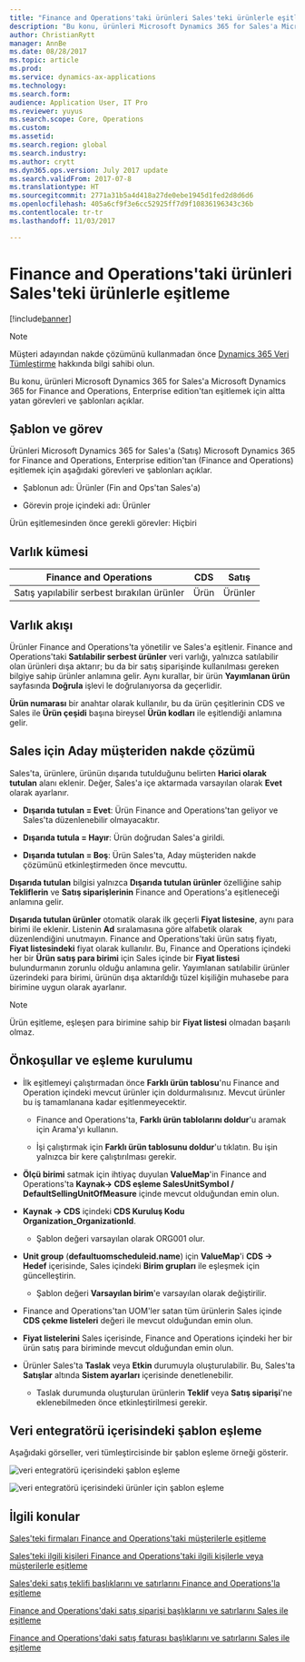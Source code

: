```yaml
---
title: "Finance and Operations'taki ürünleri Sales'teki ürünlerle eşitleme"
description: "Bu konu, ürünleri Microsoft Dynamics 365 for Sales'a Microsoft Dynamics 365 for Finance and Operations, Enterprise edition'tan eşitlemek için altta yatan görevleri ve şablonları açıklar."
author: ChristianRytt
manager: AnnBe
ms.date: 08/28/2017
ms.topic: article
ms.prod: 
ms.service: dynamics-ax-applications
ms.technology: 
ms.search.form: 
audience: Application User, IT Pro
ms.reviewer: yuyus
ms.search.scope: Core, Operations
ms.custom: 
ms.assetid: 
ms.search.region: global
ms.search.industry: 
ms.author: crytt
ms.dyn365.ops.version: July 2017 update
ms.search.validFrom: 2017-07-8
ms.translationtype: HT
ms.sourcegitcommit: 2771a31b5a4d418a27de0ebe1945d1fed2d8d6d6
ms.openlocfilehash: 405a6cf9f3e6cc52925ff7d9f10836196343c36b
ms.contentlocale: tr-tr
ms.lasthandoff: 11/03/2017

---
```


# <a name="synchronize-products-from-finance-and-operations-to-products-in-sales"></a>Finance and Operations'taki ürünleri Sales'teki ürünlerle eşitleme

[!include[banner](../includes/banner.md)]

> [!NOTE]
> Müşteri adayından nakde çözümünü kullanmadan önce [Dynamics 365 Veri Tümleştirme](/common-data-service/entity-reference/dynamics-365-integration) hakkında bilgi sahibi olun. 

Bu konu, ürünleri Microsoft Dynamics 365 for Sales'a Microsoft Dynamics 365 for Finance and Operations, Enterprise edition'tan eşitlemek için altta yatan görevleri ve şablonları açıklar.

## <a name="template-and-task"></a>Şablon ve görev

Ürünleri Microsoft Dynamics 365 for Sales'a (Satış) Microsoft Dynamics 365 for Finance and Operations, Enterprise edition'tan (Finance and Operations) eşitlemek için aşağıdaki görevleri ve şablonları açıklar.

-   Şablonun adı: Ürünler (Fin and Ops'tan Sales'a)

-   Görevin proje içindeki adı: Ürünler

Ürün eşitlemesinden önce gerekli görevler: Hiçbiri

## <a name="entity-set"></a>Varlık kümesi

| **Finance and Operations** | **CDS** | **Satış**  |
|----------------------------|---------|------------|
| Satış yapılabilir serbest bırakılan ürünler | Ürün | Ürünler   |

## <a name="entity-flow"></a>Varlık akışı

Ürünler Finance and Operations'ta yönetilir ve Sales'a eşitlenir. Finance and Operations'taki **Satılabilir serbest ürünler** veri varlığı, yalnızca satılabilir olan ürünleri dışa aktarır; bu da bir satış siparişinde kullanılması gereken bilgiye sahip ürünler anlamına gelir. Aynı kurallar, bir ürün **Yayımlanan ürün** sayfasında **Doğrula** işlevi le doğrulanıyorsa da geçerlidir.

**Ürün numarası** bir anahtar olarak kullanılır, bu da ürün çeşitlerinin CDS ve Sales ile **Ürün çeşidi** başına bireysel **Ürün kodları** ile eşitlendiği anlamına gelir.

## <a name="prospect-to-cash-solution-for-sales"></a>Sales için Aday müşteriden nakde çözümü

Sales'ta, ürünlere, ürünün dışarıda tutulduğunu belirten **Harici olarak tutulan** alanı eklenir. Değer, Sales'a içe aktarmada varsayılan olarak **Evet** olarak ayarlanır.

-   **Dışarıda tutulan = Evet**: Ürün Finance and Operations'tan geliyor ve Sales'ta düzenlenebilir olmayacaktır.

-   **Dışarıda tutula = Hayır**: Ürün doğrudan Sales'a girildi.

-   **Dışarıda tutulan = Boş**: Ürün Sales'ta, Aday müşteriden nakde çözümünü etkinleştirmeden önce mevcuttu.

**Dışarıda tutulan** bilgisi yalnızca **Dışarıda tutulan ürünler** özelliğine sahip **Tekliflerin** ve **Satış siparişlerinin** Finance and Operations'a eşitleneceği anlamına gelir.

**Dışarıda tutulan ürünler** otomatik olarak ilk geçerli **Fiyat listesine**, aynı para birimi ile eklenir. Listenin **Ad** sıralamasına göre alfabetik olarak düzenlendiğini unutmayın. Finance and Operations'taki ürün satış fiyatı, **Fiyat listesindeki** fiyat olarak kullanılır. Bu, Finance and Operations içindeki her bir **Ürün satış para birimi** için Sales içinde bir **Fiyat listesi** bulundurmanın zorunlu olduğu anlamına gelir. Yayımlanan satılabilir ürünler üzerindeki para birimi, ürünün dışa aktarıldığı tüzel kişiliğin muhasebe para birimine uygun olarak ayarlanır.

> [!NOTE]
> Ürün eşitleme, eşleşen para birimine sahip bir **Fiyat listesi** olmadan başarılı olmaz.

## <a name="preconditions-and-mapping-setup"></a>Önkoşullar ve eşleme kurulumu

-   İlk eşitlemeyi çalıştırmadan önce **Farklı ürün tablosu**'nu Finance and Operation içindeki mevcut ürünler için doldurmalısınız. Mevcut ürünler bu iş tamamlanana kadar eşitlenmeyecektir.

    -   Finance and Operations'ta, **Farklı ürün tablolarını doldur**'u aramak için Arama'yı kullanın.

    -   İşi çalıştırmak için **Farklı ürün tablosunu doldur**'u tıklatın. Bu işin yalnızca bir kere çalıştırılması gerekir.

-   **Ölçü birimi** satmak için ihtiyaç duyulan **ValueMap**'in Finance and Operations'ta **Kaynak-\> CDS eşleme SalesUnitSymbol / DefaultSellingUnitOfMeasure** içinde mevcut olduğundan emin olun.

-   **Kaynak -\> CDS** içindeki **CDS Kuruluş Kodu Organization_OrganizationId**.

    -   Şablon değeri varsayılan olarak ORG001 olur.

-   **Unit group** (**defaultuomscheduleid.name**) için **ValueMap**'i **CDS -\> Hedef** içerisinde, Sales içindeki **Birim grupları** ile eşleşmek için güncelleştirin.

    -   Şablon değeri **Varsayılan birim**'e varsayılan olarak değiştirilir.

-   Finance and Operations'tan UOM'ler satan tüm ürünlerin Sales içinde **CDS çekme listeleri** değeri ile mevcut olduğundan emin olun.

-   **Fiyat listelerini** Sales içerisinde, Finance and Operations içindeki her bir ürün satış para biriminde mevcut olduğundan emin olun.

-   Ürünler Sales'ta **Taslak** veya **Etkin** durumuyla oluşturulabilir. Bu, Sales'ta **Satışlar** altında **Sistem ayarları** içerisinde denetlenebilir.

    -   Taslak durumunda oluşturulan ürünlerin **Teklif** veya **Satış siparişi**'ne eklenebilmeden önce etkinleştirilmesi gerekir.

## <a name="template-mapping-in-data-integrator"></a>Veri entegratörü içerisindeki şablon eşleme

Aşağıdaki görseller, veri tümleştircisinde bir şablon eşleme örneği gösterir.

![veri entegratörü içerisindeki şablon eşleme](./media/products-template-mapping-data-integrator-1.png)

![veri entegratörü içerisindeki ürünler için şablon eşleme](./media/products-template-mapping-data-integrator-2.png)

## <a name="related-topics"></a>İlgili konular

[Sales'teki firmaları Finance and Operations'taki müşterilerle eşitleme](accounts-template-mapping.md)

[Sales'teki ilgili kişileri Finance and Operations'taki ilgili kişilerle veya müşterilerle eşitleme](contacts-template-mapping.md)

[Sales'deki satış teklifi başlıklarını ve satırlarını Finance and Operations'la eşitleme](sales-quotation-template-mapping.md)

[Finance and Operations'daki satış siparişi başlıklarını ve satırlarını Sales ile eşitleme](sales-order-template-mapping.md)

[Finance and Operations'daki satış faturası başlıklarını ve satırlarını Sales ile eşitleme](sales-invoice-template-mapping.md)


